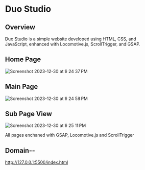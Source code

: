 # Duo Studio


## Overview

Duo Studio is a simple website developed using HTML, CSS, and JavaScript, enhanced with Locomotive.js, ScrollTrigger, and GSAP.

## Home Page
![Screenshot 2023-12-30 at 9 24 37 PM](https://github.com/ayushkr30/duo-studio-main/assets/114496295/84a6af4b-8ef7-4db8-8ff5-19ce263b3495)


## Main Page 

![Screenshot 2023-12-30 at 9 24 58 PM](https://github.com/ayushkr30/duo-studio-main/assets/114496295/00e258ef-eaba-4488-ab02-f025f4561821)

## Sub Page View
![Screenshot 2023-12-30 at 9 25 11 PM](https://github.com/ayushkr30/duo-studio-main/assets/114496295/b9d9e439-010f-402b-92af-437d2494817b)

 All pages enchaned with GSAP, Locomotive.js and ScrollTrigger


## Domain--
http://127.0.0.1:5500/index.html
